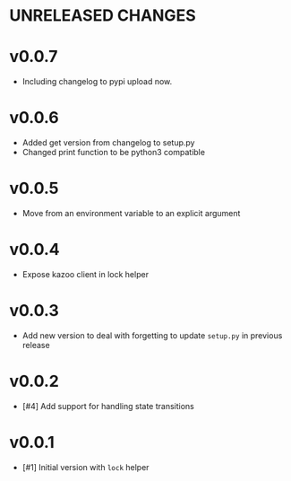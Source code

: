 # UNRELEASED CHANGES

# v0.0.7

* Including changelog to pypi upload now.

# v0.0.6

* Added get version from changelog to setup.py
* Changed print function to be python3 compatible

# v0.0.5

* Move from an environment variable to an explicit argument

# v0.0.4

* Expose kazoo client in lock helper

# v0.0.3

* Add new version to deal with forgetting to update `setup.py` in previous
release

# v0.0.2

* [#4] Add support for handling state transitions

# v0.0.1

* [#1] Initial version with `lock` helper

